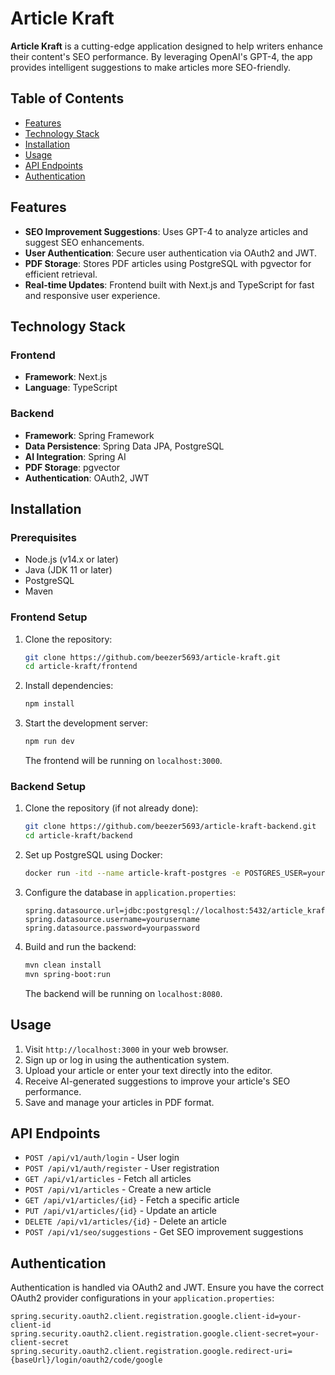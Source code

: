 # Article Kraft

**Article Kraft** is a cutting-edge application designed to help writers enhance their content's SEO performance. By
leveraging OpenAI's GPT-4, the app provides intelligent suggestions to make articles more SEO-friendly.

## Table of Contents

- [Features](#features)
- [Technology Stack](#technology-stack)
- [Installation](#installation)
- [Usage](#usage)
- [API Endpoints](#api-endpoints)
- [Authentication](#authentication)

## Features

- **SEO Improvement Suggestions**: Uses GPT-4 to analyze articles and suggest SEO enhancements.
- **User Authentication**: Secure user authentication via OAuth2 and JWT.
- **PDF Storage**: Stores PDF articles using PostgreSQL with pgvector for efficient retrieval.
- **Real-time Updates**: Frontend built with Next.js and TypeScript for fast and responsive user experience.

## Technology Stack

### Frontend

- **Framework**: Next.js
- **Language**: TypeScript

### Backend

- **Framework**: Spring Framework
- **Data Persistence**: Spring Data JPA, PostgreSQL
- **AI Integration**: Spring AI
- **PDF Storage**: pgvector
- **Authentication**: OAuth2, JWT

## Installation

### Prerequisites

- Node.js (v14.x or later)
- Java (JDK 11 or later)
- PostgreSQL
- Maven

### Frontend Setup

1. Clone the repository:
    ```bash
    git clone https://github.com/beezer5693/article-kraft.git
    cd article-kraft/frontend
    ```

2. Install dependencies:
    ```bash
    npm install
    ```

3. Start the development server:
    ```bash
    npm run dev
    ```
   The frontend will be running on `localhost:3000`.

### Backend Setup

1. Clone the repository (if not already done):
    ```bash
    git clone https://github.com/beezer5693/article-kraft-backend.git
    cd article-kraft/backend
    ```

2. Set up PostgreSQL using Docker:
    ```bash
    docker run -itd --name article-kraft-postgres -e POSTGRES_USER=yourusername -e POSTGRES_PASSWORD=yourpassword -e POSTGRES_DB=article_kraft -p 5432:5432 -d postgres
    ```

3. Configure the database in `application.properties`:
    ```properties
    spring.datasource.url=jdbc:postgresql://localhost:5432/article_kraft
    spring.datasource.username=yourusername
    spring.datasource.password=yourpassword
    ```

4. Build and run the backend:
    ```bash
    mvn clean install
    mvn spring-boot:run
    ```
   The backend will be running on `localhost:8080`.

## Usage

1. Visit `http://localhost:3000` in your web browser.
2. Sign up or log in using the authentication system.
3. Upload your article or enter your text directly into the editor.
4. Receive AI-generated suggestions to improve your article's SEO performance.
5. Save and manage your articles in PDF format.

## API Endpoints

- `POST /api/v1/auth/login` - User login
- `POST /api/v1/auth/register` - User registration
- `GET /api/v1/articles` - Fetch all articles
- `POST /api/v1/articles` - Create a new article
- `GET /api/v1/articles/{id}` - Fetch a specific article
- `PUT /api/v1/articles/{id}` - Update an article
- `DELETE /api/v1/articles/{id}` - Delete an article
- `POST /api/v1/seo/suggestions` - Get SEO improvement suggestions

## Authentication

Authentication is handled via OAuth2 and JWT. Ensure you have the correct OAuth2 provider configurations in
your `application.properties`:

```properties
spring.security.oauth2.client.registration.google.client-id=your-client-id
spring.security.oauth2.client.registration.google.client-secret=your-client-secret
spring.security.oauth2.client.registration.google.redirect-uri={baseUrl}/login/oauth2/code/google
```